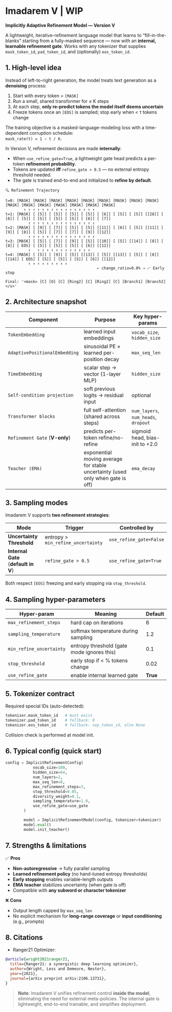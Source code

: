 # Imadarem V  | WIP
**Implicitly Adaptive Refinement Model — Version V**

A lightweight, iterative-refinement language model that learns to “fill-in-the-blanks” starting from a fully-masked sequence — now with an **internal, learnable refinement gate**. Works with any tokenizer that supplies `mask_token_id`, `pad_token_id`, and (optionally) `eos_token_id`.

## 1. High-level idea  
Instead of left-to-right generation, the model treats text generation as a **denoising** process:

1. Start with every token = `[MASK]`  
2. Run a small, shared transformer for ≤ K steps  
3. At each step, **only re-predict tokens the model itself deems uncertain**  
4. Freeze tokens once an `[EOS]` is sampled; stop early when < τ tokens change  

The training objective is a masked-language-modeling loss with a time-dependent corruption schedule:  
`mask_rate(t) = 1 − t / K`.

In Version V, refinement decisions are made **internally**:
- When `use_refine_gate=True`, a lightweight gate head predicts a per-token **refinement probability**.
- Tokens are updated **iff** `refine_gate > 0.5` — no external entropy threshold needed.
- The gate is trained end-to-end and initialized to **refine by default**.

```text
🔍 Refinement Trajectory 

t=0: [MASK] [MASK] [MASK] [MASK] [MASK] [MASK] [MASK] [MASK] [MASK] [MASK] [MASK] [MASK] [MASK] [MASK] [MASK] [MASK]
        ↑ ↑ ↑ ↑ ↑ ↑ ↑ ↑ ↑ ↑ ↑ ↑ ↑ ↑ ↑ ↑
t=1: [MASK] [ [5]] [ [5]] [ [5]] [ [5]] [ [6]] [ [5]] [ [5]] [[28]] [ [6]] [ [5]] [ [5]] [ [5]] [ [5]] [ [6]] [ [7]]
          ↑ ↑ ↑ ↑ ↑ ↑ ↑ ↑ ↑ ↑ ↑ ↑ ↑ ↑ ↑
t=2: [MASK] [ [9]] [ [7]] [ [5]] [ [5]] [[11]] [ [6]] [ [5]] [[11]] [ [9]] [ [8]] [ [5]] [ [7]] [ [7]] [ [9]] [[12]]
          ↑ ↑ ↑ ↑ ↑ ↑ ↑ ↑ ↑ ↑ ↑ ↑ ↑ ↑ ↑
t=3: [MASK] [ [5]] [ [7]] [ [9]] [ [5]] [[10]] [ [5]] [[14]] [ [8]] [ [8]] [ EOS] [ [5]] [ [5]] [ [5]] [ [6]] [[12]]
          ↑   ↑ ↑ ↑ ↑ ↑ ↑ ↑ ↑ ↑ ↑ ↑ ↑  
t=4: [MASK] [ [5]] [ [9]] [ [5]] [[13]] [ [5]] [[13]] [ [5]] [ [8]] [[14]] [ EOS] [ [5]] [ [5]] [ [5]] [ [6]] [[12]]
          ↑ ↑ ↑ ↑ ↑ ↑ ↑ ↑ ↑            
                                        ← change_ratio=0.0% → ✅ Early stop

Final: '<mask> [C] [O] [C] [Ring2] [C] [Ring2] [C] [Branch1] [Branch2] </s>'
```



## 2. Architecture snapshot  
| Component | Purpose | Key hyper-params |
|-----------|---------|------------------|
| `TokenEmbedding` | learned input embeddings | `vocab_size`, `hidden_size` |
| `AdaptivePositionalEmbedding` | sinusoidal PE × learned per-position decay | `max_seq_len` |
| `TimeEmbedding` | scalar step → vector (1-layer MLP) | `hidden_size` |
| `Self-condition projection` | soft previous logits → residual input | optional |
| `Transformer blocks` | full self-attention (shared across steps) | `num_layers`, `num_heads`, `dropout` |
| `Refinement Gate` (**V-only**) | predicts per-token refine/no-refine | sigmoid head, bias-init to +2.0 |
| `Teacher (EMA)` | exponential moving average for stable uncertainty (used only when gate is off) | `ema_decay` |


## 3. Sampling modes  
Imadarem V supports **two refinement strategies**:

| Mode | Trigger | Controlled by |
|------|--------|---------------|
| **Uncertainty Threshold** | entropy > `min_refine_uncertainty` | `use_refine_gate=False` |
| **Internal Gate** (**default in V**) | `refine_gate > 0.5` | `use_refine_gate=True` |

Both respect `[EOS]` freezing and early stopping via `stop_threshold`.



## 4. Sampling hyper-parameters  
| Hyper-param | Meaning | Default |
|-------------|---------|---------|
| `max_refinement_steps` | hard cap on iterations | 6 |
| `sampling_temperature` | softmax temperature during sampling | 1.2 |
| `min_refine_uncertainty` | entropy threshold (gate mode ignores this) | 0.1 |
| `stop_threshold` | early stop if < % tokens change | 0.02 |
| `use_refine_gate` | enable internal learned gate | **True** |



## 5. Tokenizer contract  
Required special IDs (auto-detected):  
```python
tokenizer.mask_token_id   # must exist
tokenizer.pad_token_id    # fallback: 0
tokenizer.eos_token_id    # fallback: sep_token_id, else None
```
Collision check is performed at model init.



## 6. Typical config (quick start)  
```python
config = ImplicitRefinementConfig(
            vocab_size=100,
            hidden_size=64,
            num_layers=2,
            max_seq_len=8,
            max_refinement_steps=3,
            stop_threshold=0.05,
            diversity_weight=0.1,
            sampling_temperature=1.0,
            use_refine_gate=use_gate
        )

        model = ImplicitRefinementModel(config, tokenizer=tokenizer)
        model.eval()
        model.init_teacher()
```



## 7. Strengths & limitations  
✅ **Pros**  
- **Non-autoregressive** → fully parallel sampling  
- **Learned refinement policy** (no hand-tuned entropy thresholds)  
- **Early stopping** enables variable-length outputs  
- **EMA teacher** stabilizes uncertainty (when gate is off)  
- Compatible with **any subword or character tokenizer**  

❌ **Cons**  
- Output length capped by `max_seq_len`  
- No explicit mechanism for **long-range coverage** or **input conditioning** (e.g., prompts)  


## 8. Citations  
- Ranger21 Optimizer:  
```bibtex
@article{wright2021ranger21,
  title={Ranger21: a synergistic deep learning optimizer}, 
  author={Wright, Less and Demeure, Nestor},
  year={2021},
  journal={arXiv preprint arXiv:2106.13731},
}
```

> **Note**: Imadarem V unifies refinement control **inside the model**, eliminating the need for external meta-policies. The internal gate is lightweight, end-to-end trainable, and simplifies deployment.
